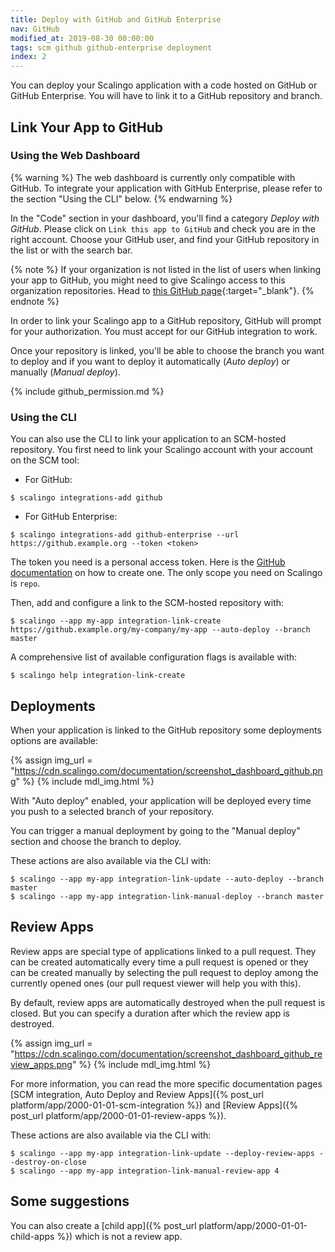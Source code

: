 ```yaml
---
title: Deploy with GitHub and GitHub Enterprise
nav: GitHub
modified_at: 2019-08-30 00:00:00
tags: scm github github-enterprise deployment
index: 2
---
```


You can deploy your Scalingo application with a code hosted on GitHub or GitHub
Enterprise. You will have to link it to a GitHub repository and branch.

## Link Your App to GitHub

### Using the Web Dashboard

{% warning %}
The web dashboard is currently only compatible with GitHub. To integrate your
application with GitHub Enterprise, please refer to the section "Using the CLI"
below.
{% endwarning %}

In the "Code" section in your dashboard, you'll find a category *Deploy with
GitHub*. Please click on `Link this app to GitHub` and check you are in the
right account. Choose your GitHub user, and find your GitHub repository in the
list or with the search bar.

{% note %}
If your organization is not listed in the list of users when linking your app to
GitHub, you might need to give Scalingo access to this organization
repositories. Head to [this GitHub
page](https://github.com/settings/connections/applications/dce5163f63352f1a4d45){:target="_blank"}.
{% endnote %}

In order to link your Scalingo app to a GitHub repository, GitHub will prompt
for your authorization. You must accept for our GitHub integration to work.

Once your repository is linked, you'll be able to choose the branch you want to
deploy and if you want to deploy it automatically (*Auto deploy*) or manually
(*Manual deploy*).

{% include github_permission.md %}

### Using the CLI

You can also use the CLI to link your application to an SCM-hosted repository.
You first need to link your Scalingo account with your account on the SCM tool:

* For GitHub:

```
$ scalingo integrations-add github
```

* For GitHub Enterprise:

```
$ scalingo integrations-add github-enterprise --url https://github.example.org --token <token>
```

The token you need is a personal access token. Here is the [GitHub
documentation](https://help.github.com/articles/creating-a-personal-access-token-for-the-command-line)
on how to create one. The only scope you need on Scalingo is `repo`.

Then, add and configure a link to the SCM-hosted repository with:

```
$ scalingo --app my-app integration-link-create https://github.example.org/my-company/my-app --auto-deploy --branch master
```

A comprehensive list of available configuration flags is available with:

```
$ scalingo help integration-link-create
```

## Deployments

When your application is linked to the GitHub repository some deployments
options are available:

{% assign img_url = "https://cdn.scalingo.com/documentation/screenshot_dashboard_github.png" %}
{% include mdl_img.html %}

With "Auto deploy" enabled, your application will be deployed every time you
push to a selected branch of your repository.

You can trigger a manual deployment by going to the "Manual deploy" section and
choose the branch to deploy.

These actions are also available via the CLI with:

```
$ scalingo --app my-app integration-link-update --auto-deploy --branch master
$ scalingo --app my-app integration-link-manual-deploy --branch master
```

## Review Apps

Review apps are special type of applications linked to a pull request.  They can
be created automatically every time a pull request is opened or they can be
created manually by selecting the pull request to deploy among the currently
opened ones (our pull request viewer will help you with this).

By default, review apps are automatically destroyed when the pull request is
closed. But you can specify a duration after which the review app is destroyed.

{% assign img_url = "https://cdn.scalingo.com/documentation/screenshot_dashboard_github_review_apps.png" %}
{% include mdl_img.html %}

For more information, you can read the more specific documentation pages [SCM
integration, Auto Deploy and Review Apps]({% post_url
platform/app/2000-01-01-scm-integration %}) and [Review Apps]({% post_url
platform/app/2000-01-01-review-apps %}).

These actions are also available via the CLI with:

```
$ scalingo --app my-app integration-link-update --deploy-review-apps --destroy-on-close
$ scalingo --app my-app integration-link-manual-review-app 4
```

## Some suggestions

You can also create a [child app]({% post_url platform/app/2000-01-01-child-apps
%}) which is not a review app.
